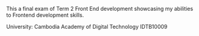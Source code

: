   This a final exam of Term 2 Front End development showcasing my abilities to Frontend development skills.

  University: Cambodia Academy of Digital Technology
  IDTB10009
